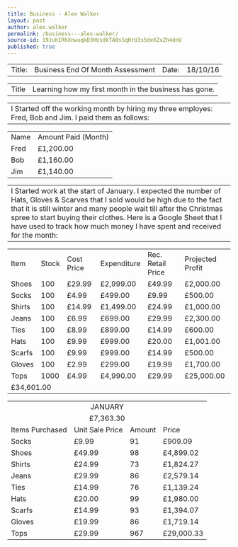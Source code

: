 ```yaml
---
title: Business - Alex Walker
layout: post
author: alex.walker
permalink: /business---alex-walker/
source-id: 19JuhIRhXnwuqkD3HUsdkTA0sSqHrU3s5deXZxZh4dnU
published: true
---
```

<table>
  <tr>
    <td>Title:  </td>
    <td>Business End Of Month Assessment</td>
    <td> Date:  </td>
    <td>18/10/16</td>
  </tr>
</table>


<table>
  <tr>
    <td>Title</td>
    <td>Learning how my first month in the business has gone.</td>
  </tr>
</table>


<table>
  <tr>
    <td>I Started off the working month by hiring my three employes: 
Fred, Bob and Jim. I paid them as follows: </td>
  </tr>
</table>


<table>
  <tr>
    <td>Name</td>
    <td>Amount Paid (Month)</td>
    </tr>
  <tr>
    <td>Fred</td>
    <td>£1,200.00</td>
  </tr>
  <tr>
    <td>Bob</td>
    <td>£1,160.00</td>
  </tr>
  <tr>
    <td>Jim</td>
    <td>£1,140.00</td>
  </tr>
</table>


<table>
  <tr>
    <td>I Started work at the start of January. I expected the number of Hats, Gloves & Scarves that I sold would be high due to the fact that it is still winter and many people wait till after the Christmas spree to start buying their clothes. Here is a Google Sheet that I have used to track how much money I have spent and received for the month:</td>
  </tr>
</table>


<table>
  <tr>
    <td>Item</td>
    <td>Stock</td>
    <td>Cost Price</td>
    <td>Expenditure</td>
    <td>Rec. Retail Price</td>
    <td>Projected Profit</td>
  </tr>
  <tr>
    <td>Shoes</td>
    <td>100</td>
    <td>£29.99</td>
    <td>£2,999.00</td>
    <td>£49.99</td>
    <td>£2,000.00</td>
  </tr>
  <tr>
    <td>Socks</td>
    <td>100</td>
    <td>£4.99</td>
    <td>£499.00</td>
    <td>£9.99</td>
    <td>£500.00</td>
  </tr>
  <tr>
    <td>Shirts</td>
    <td>100</td>
    <td>£14.99</td>
    <td>£1,499.00</td>
    <td>£24.99</td>
    <td>£1,000.00</td>
  </tr>
  <tr>
    <td>Jeans</td>
    <td>100</td>
    <td>£6.99</td>
    <td>£699.00</td>
    <td>£29.99</td>
    <td>£2,300.00</td>
  </tr>
  <tr>
    <td>Ties</td>
    <td>100</td>
    <td>£8.99</td>
    <td>£899.00</td>
    <td>£14.99</td>
    <td>£600.00</td>
  </tr>
  <tr>
    <td>Hats</td>
    <td>100</td>
    <td>£9.99</td>
    <td>£999.00</td>
    <td>£20.00</td>
    <td>£1,001.00</td>
  </tr>
  <tr>
    <td>Scarfs</td>
    <td>100</td>
    <td>£9.99</td>
    <td>£999.00</td>
    <td>£14.99</td>
    <td>£500.00</td>

  </tr>
  <tr>
    <td>Gloves</td>
    <td>100</td>
    <td>£2.99</td>
    <td>£299.00</td>
    <td>£19.99</td>
    <td>£1,700.00</td>
  </tr>
  <tr>
    <td>Tops</td>
    <td>1000</td>
    <td>£4.99</td>
    <td>£4,990.00</td>
    <td>£29.99</td>
    <td>£25,000.00</td>
  </tr>
  <tr>
    <td colspan="6">£34,601.00</td>
  </tr>
</table>
<p>
<table>
<tr>
<td colspan="4"><center>JANUARY</center></td>
<tr>
<td colspan="4"><center>£7,363.30</center></td>
    </tr>
<tr>
    <td>Items Purchased</td>
    <td>Unit Sale Price</td>
    <td>Amount</td>
    <td>Price</td>
    </tr>
<tr>
  <td>Socks</td>
    <td>£9.99</td>
    <td>91</td>
    <td>£909.09</td>
    </tr>
<tr>
    <td>Shoes</td>
    <td>£49.99</td>
    <td>98</td>
    <td>£4,899.02</td>
    </tr>
<tr>
    <td>Shirts</td>
    <td>£24.99</td>
    <td>73</td>
    <td>£1,824.27</td>
    </tr>
<tr>
    <td>Jeans</td>
    <td>£29.99</td>
    <td>86</td>
    <td>£2,579.14</td>
    </tr>
<tr>
    <td>Ties</td>
    <td>£14.99</td>
    <td>76</td>
    <td>£1,139.24</td>
    </tr>
<tr>
 <td>Hats</td>
    <td>£20.00</td>
    <td>99</td>
    <td>£1,980.00</td>
    </tr>
<tr>
<td>Scarfs</td>
    <td>£14.99</td>
    <td>93</td>
    <td>£1,394.07</td>
    </tr>
<tr>
 <td>Gloves</td>
    <td>£19.99</td>
    <td>86</td>
    <td>£1,719.14</td>
    </tr>
  <tr>
    <td>Tops</td>
    <td>£29.99</td>
    <td>967</td>
    <td>£29,000.33</td>
  </tr>
</table>
</p>
